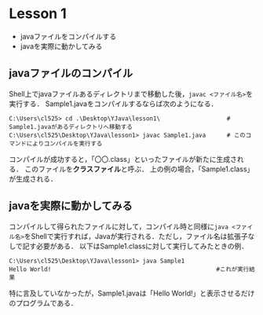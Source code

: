# Lesson 1

- javaファイルをコンパイルする
- javaを実際に動かしてみる

## javaファイルのコンパイル
Shell上でjavaファイルあるディレクトリまで移動した後，`javac <ファイル名>`を実行する．
Sample1.javaをコンパイルするならば次のようになる．

```
C:\Users\cl525> cd .\Desktop\YJava\lesson1\                   # Sample1.javaがあるディレクトリへ移動する
C:\Users\cl525\Desktop\YJava\lesson1> javac Sample1.java      # このコマンドによりコンパイルを実行する
```

コンパイルが成功すると，「〇〇.class」といったファイルが新たに生成される．
このファイルを**クラスファイル**と呼ぶ．
上の例の場合，「Sample1.class」が生成される．


## javaを実際に動かしてみる
コンパイルして得られたファイルに対して，コンパイル時と同様に`java <ファイル名>`をShellで実行すれば，Javaが実行される．ただし，ファイル名は拡張子なしで記す必要がある．
以下はSample1.classに対して実行してみたときの例．

```
C:\Users\cl525\Desktop\YJava\lesson1> java Sample1
Hello World!                                               #これが実行結果
```

特に言及していなかったが，Sample1.javaは「Hello World!」と表示させるだけのプログラムである．


